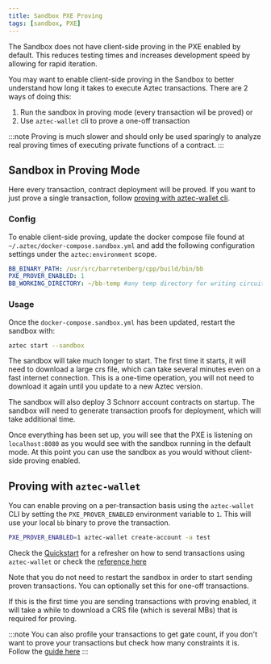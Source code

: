 ```yaml
---
title: Sandbox PXE Proving
tags: [sandbox, PXE]
---
```


The Sandbox does not have client-side proving in the PXE enabled by default. This reduces testing times and increases development speed by allowing for rapid iteration.

You may want to enable client-side proving in the Sandbox to better understand how long it takes to execute Aztec transactions. There are 2 ways of doing this:
1. Run the sandbox in proving mode (every transaction wil be proved) or
2. Use `aztec-wallet` cli to prove a one-off transaction

:::note
Proving is much slower and should only be used sparingly to analyze real proving times of executing private functions of a contract.
:::

## Sandbox in Proving Mode
Here every transaction, contract deployment will be proved. If you want to just prove a single transaction, follow [proving with aztec-wallet cli](#proving-with-aztec-wallet).

### Config

To enable client-side proving, update the docker compose file found at `~/.aztec/docker-compose.sandbox.yml` and add the following configuration settings under the `aztec:environment` scope.

```yml
BB_BINARY_PATH: /usr/src/barretenberg/cpp/build/bin/bb
PXE_PROVER_ENABLED: 1
BB_WORKING_DIRECTORY: ~/bb-temp #any temp directory for writing circuit artifacts
```

### Usage
Once the `docker-compose.sandbox.yml` has been updated, restart the sandbox with:

```bash
aztec start --sandbox
```

The sandbox will take much longer to start. The first time it starts, it will need to download a large crs file, which can take several minutes even on a fast internet connection. This is a one-time operation, you will not need to download it again until you update to a new Aztec version.

The sandbox will also deploy 3 Schnorr account contracts on startup. The sandbox will need to generate transaction proofs for deployment, which will take additional time.

Once everything has been set up, you will see that the PXE is listening on `localhost:8080` as you would see with the sandbox running in the default mode. At this point you can use the sandbox as you would without client-side proving enabled.

## Proving with `aztec-wallet`
You can enable proving on a per-transaction basis using the `aztec-wallet` CLI by setting the `PXE_PROVER_ENABLED` environment variable to `1`. This will use your local `bb` binary to prove the transaction.

```bash
PXE_PROVER_ENABLED=1 aztec-wallet create-account -a test
```

Check the [Quickstart](../../getting_started.md) for a refresher on how to send transactions using `aztec-wallet` or check the [reference here](../../reference/environment_reference/cli_wallet_reference.md)

Note that you do not need to restart the sandbox in order to start sending proven transactions. You can optionally set this for one-off transactions.

If this is the first time you are sending transactions with proving enabled, it will take a while to download a CRS file (which is several MBs) that is required for proving.

:::note
You can also profile your transactions to get gate count, if you don't want to prove your transactions but check how many constraints it is. Follow the [guide here](../../guides/smart_contracts/profiling_transactions.md)
:::
